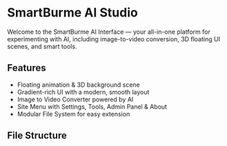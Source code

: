 # SmartBurme AI Studio

Welcome to the SmartBurme AI Interface — your all-in-one platform for experimenting with AI, including image-to-video conversion, 3D floating UI scenes, and smart tools.

## Features

- Floating animation & 3D background scene
- Gradient-rich UI with a modern, smooth layout
- Image to Video Converter powered by AI
- Site Menu with Settings, Tools, Admin Panel & About
- Modular File System for easy extension

## File Structure
